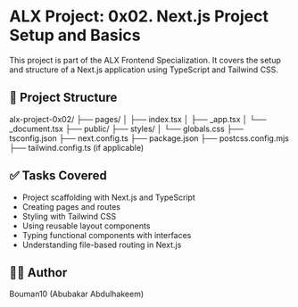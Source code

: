# ALX Project: 0x02. Next.js Project Setup and Basics

This project is part of the ALX Frontend Specialization. It covers the setup and structure of a Next.js application using TypeScript and Tailwind CSS.

## 📁 Project Structure

alx-project-0x02/
├── pages/
│ ├── index.tsx
│ ├── _app.tsx
│ └── _document.tsx
├── public/
├── styles/
│ └── globals.css
├── tsconfig.json
├── next.config.ts
├── package.json
├── postcss.config.mjs
├── tailwind.config.ts (if applicable)


## ✅ Tasks Covered

- Project scaffolding with Next.js and TypeScript
- Creating pages and routes
- Styling with Tailwind CSS
- Using reusable layout components
- Typing functional components with interfaces
- Understanding file-based routing in Next.js

## 🧑‍💻 Author

Bouman10 (Abubakar Abdulhakeem)